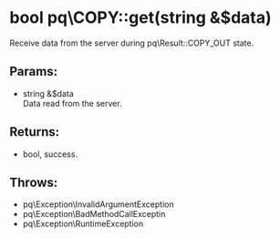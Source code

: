 # bool pq\COPY::get(string &$data)

Receive data from the server during pq\Result::COPY_OUT state.

## Params:

* string &$data  
  Data read from the server.

## Returns:

* bool, success.

## Throws:

* pq\Exception\InvalidArgumentException
* pq\Exception\BadMethodCallExceptin
* pq\Exception\RuntimeException
